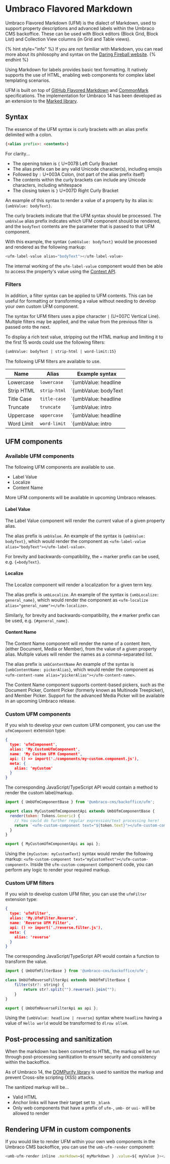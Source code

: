 # Umbraco Flavored Markdown

Umbraco Flavored Markdown (UFM) is the dialect of Markdown, used to support property descriptions and advanced labels within the Umbraco CMS backoffice. These can be used with Block editors (Block Grid, Block List) and Collection View columns (in Grid and Table views).

{% hint style="info" %}
If you are not familiar with Markdown, you can read more about its philosophy and syntax on the [Daring Fireball website](https://daringfireball.net/projects/markdown/syntax).
{% endhint %}

Using Markdown for labels provides basic text formatting. It natively supports the use of HTML, enabling web components for complex label templating scenarios.

UFM is built on top of [GitHub Flavored Markdown](https://github.github.com/gfm/) and [CommonMark](https://spec.commonmark.org/) specifications. The implementation for Umbraco 14 has been developed as an extension to the [Marked library](https://marked.js.org/).

## Syntax

The essence of the UFM syntax is curly brackets with an alias prefix delimited with a colon.

```markdown
{<alias prefix>: <contents>}
```

For clarity...

- The opening token is `{` U+007B Left Curly Bracket
- The alias prefix can be any valid Unicode character(s), including emojis
- Followed by `:` U+003A Colon, (not part of the alias prefix itself)
- The contents within the curly brackets can include any Unicode characters, including whitespace
- The closing token is `}` U+007D Right Curly Bracket

An example of this syntax to render a value of a property by its alias is: `{umbValue: bodyText}`.

The curly brackets indicate that the UFM syntax should be processed. The `umbValue` alias prefix indicates which UFM component should be rendered, and the `bodyText` contents are the parameter that is passed to that UFM component.

With this example, the syntax `{umbValue: bodyText}` would be processed and rendered as the following markup:

```js
<ufm-label-value alias="bodyText"></ufm-label-value>
```

The internal working of the `ufm-label-value` component would then be able to access the property's value using the [Context API](../extending/backoffice-setup/working-with-data/context-api).


### Filters

In addition, a filter syntax can be applied to UFM contents. This can be useful for formatting or transforming a value without needing to develop your own custom UFM component.

The syntax for UFM filters uses a pipe character `|` (U+007C Vertical Line). Multiple filters may be applied, and the value from the previous filter is passed onto the next.

To display a rich text value, stripping out the HTML markup and limiting it to the first 15 words could use the following filters:

```markdown
{umbValue: bodyText | strip-html | word-limit:15}
```

The following UFM filters are available to use.

| Name       | Alias        | Example syntax                         |
| ---------- | ------------ | -------------------------------------- |
| Lowercase  | `lowercase`  | `{umbValue: headline | lowercase}`     |
| Strip HTML | `strip-html` | `{umbValue: bodyText | strip-html}`    |
| Title Case | `title-case` | `{umbValue: headline | title-case}`    |
| Truncate   | `truncate`   | `{umbValue: intro | truncate:30:...}`  |
| Uppercase  | `uppercase`  | `{umbValue: headline | uppercase}`     |
| Word Limit | `word-limit` | `{umbValue: intro | word-limit:15}`    |


## UFM components

### Available UFM components

The following UFM components are available to use.

- Label Value
- Localize
- Content Name

More UFM components will be available in upcoming Umbraco releases.


#### Label Value

The Label Value component will render the current value of a given property alias.

The alias prefix is `umbValue`. An example of the syntax is `{umbValue: bodyText}`, which would render the component as `<ufm-label-value alias="bodyText"></ufm-label-value>`.

For brevity and backwards-compatibility, the `=` marker prefix can be used, e.g. `{=bodyText}`.


#### Localize

The Localize component will render a localization for a given term key.

The alias prefix is `umbLocalize`. An example of the syntax is `{umbLocalize: general_name}`, which would render the component as `<ufm-localize alias="general_name"></ufm-localize>`.

Similarly, for brevity and backwards-compatibility, the `#` marker prefix can be used, e.g. `{#general_name}`.


#### Content Name

The Content Name component will render the name of a content item, (either Document, Media or Member), from the value of a given property alias. Multiple values will render the names as a comma-separated list.

The alias prefix is `umbContentName`  An example of the syntax is `{umbContentName: pickerAlias}`, which would render the component as `<ufm-content-name alias="pickerAlias"></ufm-content-name>`.

The Content Name component supports content-based pickers, such as the Document Picker, Content Picker (formerly known as Multinode Treepicker), and Member Picker. Support for the advanced Media Picker will be available in an upcoming Umbraco release.


### Custom UFM components

If you wish to develop your own custom UFM component, you can use the `ufmComponent` extension type:

```json
{
  type: 'ufmComponent',
  alias: 'My.CustomUfmComponent',
  name: 'My Custom UFM Component',
  api: () => import('./components/my-custom.component.js'),
  meta: {
    alias: 'myCustom'
  }
}
```

The corresponding JavaScript/TypeScript API would contain a method to render the custom label/markup.

```js
import { UmbUfmComponentBase } from '@umbraco-cms/backoffice/ufm';

export class MyCustomUfmComponentApi extends UmbUfmComponentBase {
  render(token: Tokens.Generic) {
    // You could do further regular expression/text processing here!
    return `<ufm-custom-component text="${token.text}"></ufm-custom-component>`;
  }
}

export { MyCustomUfmComponentApi as api };
```

Using the `{myCustom: myCustomText}` syntax would render the following markup: `<ufm-custom-component text="myCustomText"></ufm-custom-component>`. Inside the `ufm-custom-component` component code, you can perform any logic to render your required markup.


### Custom UFM filters

If you wish to develop custom UFM filter, you can use the `ufmFilter` extension type:

```json
{
  type: 'ufmFilter',
  alias: 'My.UfmFilter.Reverse',
  name: 'Reverse UFM Filter',
  api: () => import('./reverse.filter.js'),
  meta: {
    alias: 'reverse'
  }
}
```

The corresponding JavaScript/TypeScript API would contain a function to transform the value.

```js
import { UmbUfmFilterBase } from '@umbraco-cms/backoffice/ufm';

class UmbUfmReverseFilterApi extends UmbUfmFilterBase {
	filter(str?: string) {
		return str?.split("").reverse().join("");
	}
}

export { UmbUfmReverseFilterApi as api };
```

Using the `{umbValue: headline | reverse}` syntax where `headline` having a value of `Hello world` would be transformed to `dlrow olleH`.


## Post-processing and sanitization

When the markdown has been converted to HTML, the markup will be run through post-processing sanitization to ensure security and consistency within the backoffice.

As of Umbraco 14, the [DOMPurify library](https://github.com/cure53/DOMPurify) is used to sanitize the markup and prevent Cross-site scripting (XSS) attacks.

The sanitized markup will be...

- Valid HTML
- Anchor links will have their target set to `_blank`
- Only web components that have a prefix of `ufm-`, `umb-` or `uui-` will be allowed to render


## Rendering UFM in custom components

If you would like to render UFM within your own web components in the Umbraco CMS backoffice, you can use the `umb-ufm-render` component:

```js
<umb-ufm-render inline .markdown=${ myMarkdown } .value=${ myValue }></umb-ufm-render>
```
